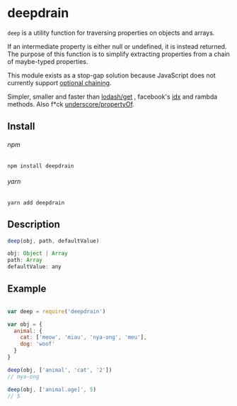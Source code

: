 # deepdrain
`deep` is a utility function for traversing properties on objects and arrays.

If an intermediate property is either null or undefined, it is instead returned.
The purpose of this function is to simplify extracting properties from a chain
of maybe-typed properties.

This module exists as a stop-gap solution because JavaScript does not currently
support [optional chaining](https://github.com/tc39/proposal-optional-chaining).

Simpler, smaller and faster than [lodash/get](https://lodash.com/docs/4.17.5#get) , facebook's [idx](https://github.com/facebookincubator/idx) and rambda methods. 
Also f*ck [underscore/propertyOf](http://underscorejs.org/#propertyOf).

## Install

###### npm 
```
npm install deepdrain 
```

###### yarn
```
yarn add deepdrain
```

## Description 

```javascript
deep(obj, path, defaultValue)

obj: Object | Array
path: Array
defaultValue: any
```

## Example 

```javascript

var deep = require('deepdrain')

var obj = {
  animal: {
    cat: ['meow', 'miau', 'nya-ong', 'meu'],
    dog: 'woof'
  }
}

deep(obj, ['animal', 'cat', '2'])
// nya-ong

deep(obj, ['animal.age]', 5)
// 5

```
